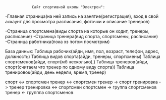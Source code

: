                 Сайт спортивной школы "Электрон":
-Главная страница(на ней запись на занятие(регистрация), 
    вход в свой аккаунт для просмотра расписания, фоточки и описание тренеров)

-Страница спортсмена(виды спорта на которые он ходит, тренеры, расписание)
-Страница тренера(вид спорта, спортсмены, расписание)
-Страница работника(пока хз потом посмотрим)


База данных:
Таблица рабочих(айди, имя, пол, возраст, телефон, адрес, должность)
Таблица видов спорта(айди, тренеры, спортсмены)
Таблица спортсменов(айди, спорт(мб несколько),)
Таблица тренеров(айди, спорт(считаем что тренер по одному виду спорта))
Таблица тренировок(айди, день недели, время, тренер)

спорт <-> спортсмен 
тренер <-> спортсмен
тренер -> спорт
тренировка -> тренер
тренировка <-> спортсмен
спортсмен -> группа спортсменов
тренер <- групппа спортсменов
